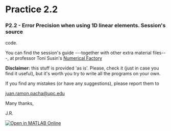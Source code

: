 # Practice 2.2

### P2.2 - Error Precision when using 1D linear elements. Session's source 
code. 

You can find the session's guide ---together with other extra material 
files---, at professor Toni Susin's [Numerical Factory](https://numfactory.upc.edu/numfactory/subjects/?subject=FEM&version=etseib&lang=en&section=2&subsection=P)

**Disclaimer:** this stuff is provided 'as is'. Please, check it (just in 
case you find it useful), but it's worth you try to write all the programs 
on your own.

If you find any mistakes (or have any suggestions), please report them to 

juan.ramon.pacha@upc.edu 

Many thanks,

J.R.

[![Open in MATLAB Online](https://www.mathworks.com/images/responsive/global/open-in-matlab-online.svg)](https://matlab.mathworks.com/open/github/v1?repo=jrpacha/240032-Practice-2-2-Error-Precision-when-using-1D-Linear-Elements)
